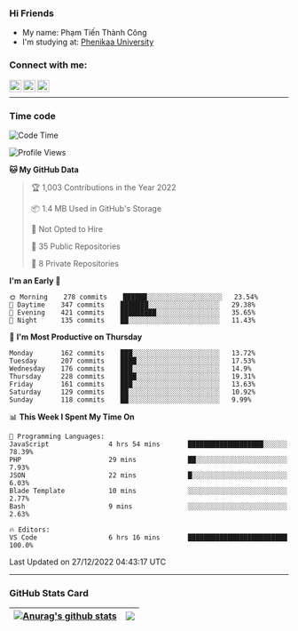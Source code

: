 ### Hi Friends

- My name: Phạm Tiến Thành Công
- I'm studying at: [Phenikaa University]


### Connect with me:
[<img align="left" alt="PhamTienThanhCong | Facebook" width="22px" src="https://upload.wikimedia.org/wikipedia/commons/thumb/1/16/Facebook-icon-1.png/640px-Facebook-icon-1.png" />][facebook]
[<img align="left" alt="PhamTienThanhCong | Zalo" width="22px" src="https://www.anphatpc.com.vn/template/anphat_2020v2/images/icon-zalo.jpg" />][zalo]
[<img align="left" alt="PhamTienThanhCong | LinkedIn" width="22px" src="https://cdn3.iconfinder.com/data/icons/inficons/512/linkedin.png" />][linkedin]

<br />

---

### Time code

<!--START_SECTION:waka-->
![Code Time](http://img.shields.io/badge/Code%20Time-813%20hrs%2057%20mins-blue)

![Profile Views](http://img.shields.io/badge/Profile%20Views-31-blue)

**🐱 My GitHub Data** 

> 🏆 1,003 Contributions in the Year 2022
 > 
> 📦 1.4 MB Used in GitHub's Storage 
 > 
> 🚫 Not Opted to Hire
 > 
> 📜 35 Public Repositories 
 > 
> 🔑 8 Private Repositories  
 > 
**I'm an Early 🐤** 

```text
🌞 Morning    278 commits    ██████░░░░░░░░░░░░░░░░░░░   23.54% 
🌆 Daytime    347 commits    ███████░░░░░░░░░░░░░░░░░░   29.38% 
🌃 Evening    421 commits    █████████░░░░░░░░░░░░░░░░   35.65% 
🌙 Night      135 commits    ██░░░░░░░░░░░░░░░░░░░░░░░   11.43%

```
📅 **I'm Most Productive on Thursday** 

```text
Monday       162 commits    ███░░░░░░░░░░░░░░░░░░░░░░   13.72% 
Tuesday      207 commits    ████░░░░░░░░░░░░░░░░░░░░░   17.53% 
Wednesday    176 commits    ███░░░░░░░░░░░░░░░░░░░░░░   14.9% 
Thursday     228 commits    ████░░░░░░░░░░░░░░░░░░░░░   19.31% 
Friday       161 commits    ███░░░░░░░░░░░░░░░░░░░░░░   13.63% 
Saturday     129 commits    ██░░░░░░░░░░░░░░░░░░░░░░░   10.92% 
Sunday       118 commits    ██░░░░░░░░░░░░░░░░░░░░░░░   9.99%

```


📊 **This Week I Spent My Time On** 

```text
💬 Programming Languages: 
JavaScript               4 hrs 54 mins       ███████████████████░░░░░░   78.39% 
PHP                      29 mins             ██░░░░░░░░░░░░░░░░░░░░░░░   7.93% 
JSON                     22 mins             █░░░░░░░░░░░░░░░░░░░░░░░░   6.03% 
Blade Template           10 mins             ░░░░░░░░░░░░░░░░░░░░░░░░░   2.77% 
Bash                     9 mins              ░░░░░░░░░░░░░░░░░░░░░░░░░   2.63%

🔥 Editors: 
VS Code                  6 hrs 16 mins       █████████████████████████   100.0%

```


 Last Updated on 27/12/2022 04:43:17 UTC
<!--END_SECTION:waka-->

---

### GitHub Stats Card

| <a href="https://github.com/phamtienthanhcong"><img align="center" src="https://github-readme-stats.vercel.app/api?username=PhamTienThanhCong&show_icons=true&include_all_commits=true&theme=buefy&hide_border=true&theme=ocean_dark" alt="Anurag's github stats" /></a> | <a href="https://github.com/phamtienthanhcong"><img align="center" src="https://github-readme-stats.vercel.app/api/top-langs/?username=PhamTienThanhCong&layout=compact&theme=buefy&hide_border=true&theme=ocean_dark" /></a> |
| ------------- | ------------- |

[Phenikaa University]: https://phenikaa-uni.edu.vn/vi
[facebook]: https://www.facebook.com/phamtienthanhcong
[linkedin]: https://linkedin.com/in/phamtienthanhcong
[zalo]: https://zalo.me/0396396332
[tiktok]: https://www.tiktok.com/@phamtienthanhcong
[web]: https://github.com/PhamTienThanhCong/web_dev
[min project]: https://github.com/PhamTienThanhCong/Project-Of-Web
[c and cpp]: https://github.com/PhamTienThanhCong/Code_C_and_Cpro
[python]: https://github.com/PhamTienThanhCong/Python_beginer
